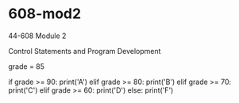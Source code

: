 # 608-mod2
44-608 Module 2

Control Statements and Program Development

grade = 85

if grade >= 90:
  print('A')
elif grade >= 80:
  print('B')
elif grade >= 70:
  print('C')
elif grade >= 60:
  print('D')
else:
  print('F')

